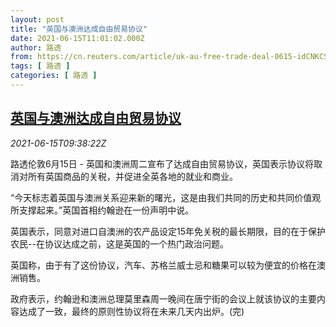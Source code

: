 ```yaml
---
layout: post
title: "英国与澳洲达成自由贸易协议"
date: 2021-06-15T11:01:02.000Z
author: 路透
from: https://cn.reuters.com/article/uk-au-free-trade-deal-0615-idCNKCS2DR0VX
tags: [ 路透 ]
categories: [ 路透 ]
---
```

<!--1623754862000-->
[英国与澳洲达成自由贸易协议](https://cn.reuters.com/article/uk-au-free-trade-deal-0615-idCNKCS2DR0VX)
------

<div>
<div><i>2021-06-15T09:38:22Z</i></div><p>路透伦敦6月15日 - 英国和澳洲周二宣布了达成自由贸易协议，英国表示协议将取消对所有英国商品的关税，并促进全英各地的就业和商业。</p><p>“今天标志着英国与澳洲关系迎来新的曙光，这是由我们共同的历史和共同价值观所支撑起来。”英国首相约翰逊在一份声明中说。</p><p>英国表示，同意对进口自澳洲的农产品设定15年免关税的最长期限，目的在于保护农民--在协议达成之前，这是英国的一个热门政治问题。</p><p>英国称，由于有了这份协议，汽车、苏格兰威士忌和糖果可以较为便宜的价格在澳洲销售。</p><p>政府表示，约翰逊和澳洲总理莫里森周一晚间在唐宁街的会议上就该协议的主要内容达成了一致，最终的原则性协议将在未来几天内出炉。(完)</p>
</div>
